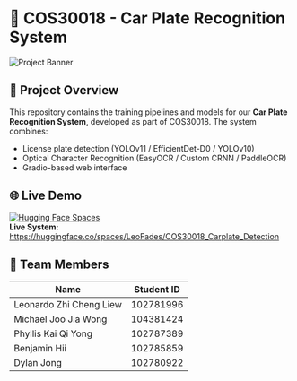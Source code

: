 # 🚗 COS30018 - Car Plate Recognition System

![Project Banner](https://unsplash.com/photos/cars-passing-through-north-and-south-Xbh_OGLRfUM) 


## 📌 Project Overview
This repository contains the training pipelines and models for our **Car Plate Recognition System**, developed as part of COS30018. The system combines:
- License plate detection (YOLOv11 / EfficientDet-D0 / YOLOv10)
- Optical Character Recognition (EasyOCR / Custom CRNN / PaddleOCR)
- Gradio-based web interface

## 🌐 Live Demo
[![Hugging Face Spaces](https://img.shields.io/badge/🤗%20Hugging%20Face-Spaces-blue.svg)](https://huggingface.co/spaces/LeoFades/COS30018_Carplate_Detection)  
**Live System:** https://huggingface.co/spaces/LeoFades/COS30018_Carplate_Detection

## 👥 Team Members
| Name                  | Student ID  | 
|-----------------------|-------------|
| Leonardo Zhi Cheng Liew | 102781996   | 
| Michael Joo Jia Wong   | 104381424   | 
| Phyllis Kai Qi Yong    | 102787389   | 
| Benjamin Hii           | 102785859   | 
| Dylan Jong             | 102780922   |
